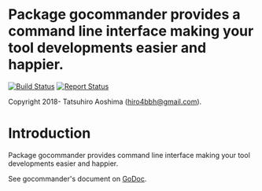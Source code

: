 # Package gocommander provides a command line interface making your tool developments easier and happier.
[![Build Status](https://travis-ci.org/hiro4bbh/go-commander.svg?branch=master)](https://travis-ci.org/hiro4bbh/go-commander)
[![Report Status](https://goreportcard.com/badge/github.com/hiro4bbh/go-commander)](https://goreportcard.com/report/github.com/hiro4bbh/go-commander)

Copyright 2018- Tatsuhiro Aoshima (hiro4bbh@gmail.com).

# Introduction
Package gocommander provides command line interface making your tool developments easier and happier.

See gocommander's document on [GoDoc](https://godoc.org/github.com/hiro4bbh/go-commander).
